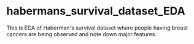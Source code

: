 # habermans_survival_dataset_EDA
This is EDA of Haberman's survival dataset where people having breast cancers are being observed and note down major features.
